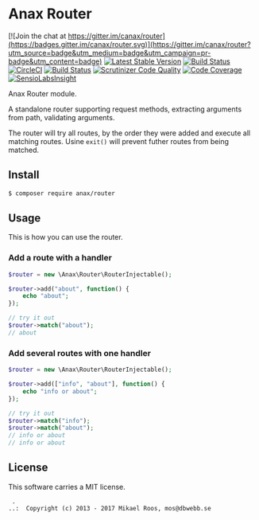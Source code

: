 Anax Router
==================================

[![Join the chat at https://gitter.im/canax/router](https://badges.gitter.im/canax/router.svg)](https://gitter.im/canax/router?utm_source=badge&utm_medium=badge&utm_campaign=pr-badge&utm_content=badge)
[![Latest Stable Version](https://poser.pugx.org/anax/router/v/stable)](https://packagist.org/packages/anax/router)
[![Build Status](https://travis-ci.org/canax/router.svg?branch=master)](https://travis-ci.org/canax/router)
[![CircleCI](https://circleci.com/gh/canax/router.svg?style=svg)](https://circleci.com/gh/canax/router)
[![Build Status](https://scrutinizer-ci.com/g/canax/router/badges/build.png?b=master)](https://scrutinizer-ci.com/g/canax/router/build-status/master)
[![Scrutinizer Code Quality](https://scrutinizer-ci.com/g/canax/router/badges/quality-score.png?b=master)](https://scrutinizer-ci.com/g/canax/router/?branch=master)
[![Code Coverage](https://scrutinizer-ci.com/g/canax/router/badges/coverage.png?b=master)](https://scrutinizer-ci.com/g/canax/router/?branch=master)
[![SensioLabsInsight](https://insight.sensiolabs.com/projects/f525d26b-16a0-414e-b587-ce10728a380b/mini.png)](https://insight.sensiolabs.com/projects/f525d26b-16a0-414e-b587-ce10728a380b)

Anax Router module.

A standalone router supporting request methods, extracting arguments from path, validating arguments.

The router will try all routes, by the order they were added and execute all matching routes. Usine `exit()` will prevent futher routes from being matched.



Install
------------------

```bash
$ composer require anax/router
```



Usage
------------------

This is how you can use the router.



### Add a route with a handler

```php
$router = new \Anax\Router\RouterInjectable();

$router->add("about", function() {
    echo "about";
});

// try it out
$router->match("about");
// about
```



### Add several routes with one handler

```php
$router = new \Anax\Router\RouterInjectable();

$router->add(["info", "about"], function() {
    echo "info or about";
});

// try it out
$router->match("info");
$router->match("about");
// info or about
// info or about
```




License
------------------

This software carries a MIT license.



```
 .  
..:  Copyright (c) 2013 - 2017 Mikael Roos, mos@dbwebb.se
```
